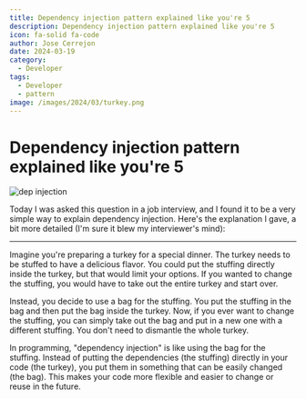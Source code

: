 ```yaml
---
title: Dependency injection pattern explained like you're 5
description: Dependency injection pattern explained like you're 5
icon: fa-solid fa-code
author: Jose Cerrejon
date: 2024-03-19
category:
  - Developer
tags:
  - Developer
  - pattern
image: /images/2024/03/turkey.png
---
```

# Dependency injection pattern explained like you're 5

![dep injection](/images/2024/03/turkey.png "Why did I choose that example for explaining dependency injection?. Generated with AI.")

Today I was asked this question in a job interview, and I found it to be a very simple way to explain dependency injection. Here's the explanation I gave, a bit more detailed (I'm sure it blew my interviewer's mind):

- - -
Imagine you're preparing a turkey for a special dinner. The turkey needs to be stuffed to have a delicious flavor. You could put the stuffing directly inside the turkey, but that would limit your options. If you wanted to change the stuffing, you would have to take out the entire turkey and start over.

Instead, you decide to use a bag for the stuffing. You put the stuffing in the bag and then put the bag inside the turkey. Now, if you ever want to change the stuffing, you can simply take out the bag and put in a new one with a different stuffing. You don't need to dismantle the whole turkey.

In programming, "dependency injection" is like using the bag for the stuffing. Instead of putting the dependencies (the stuffing) directly in your code (the turkey), you put them in something that can be easily changed (the bag). This makes your code more flexible and easier to change or reuse in the future.
